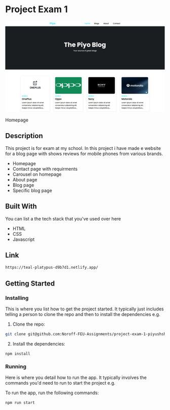 # Project Exam 1

![image](img/piyopage.png)

Homepage

## Description

This project is for exam at my school. In this project i have made e website for a blog page with shows reviews for mobile phones from various brands. 

- Homepage
- Contact page with requirments
- Carousel on homepage
- About page
- Blog page
- Specific blog page

## Built With

You can list a the tech stack that you've used over here

- HTML
- CSS
- Javascript

## Link

```bash
https://teal-platypus-d9b7d1.netlify.app/
```

## Getting Started

### Installing

This is where you list how to get the project started. It typically just includes telling a person to clone the repo and then to install the dependencies e.g.

1. Clone the repo:

```bash
git clone git@github.com:Noroff-FEU-Assignments/project-exam-1-piyushsharma1209.git
```

2. Install the dependencies:

```
npm install
```

### Running

Here is where you detail how to run the app. It typically involves the commands you'd need to run to start the project e.g.

To run the app, run the following commands:

```bash
npm run start
```
